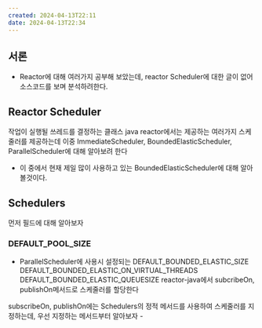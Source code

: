 ```yaml
---
created: 2024-04-13T22:11
date: 2024-04-13T22:34
---
```

## 서론
- Reactor에 대해 여러가지 공부해 보았는데, reactor Scheduler에 대한 글이 없어 소스코드를 보며 분석하려한다.

## Reactor Scheduler
작업이 실행될 쓰레드를 결정하는 클래스
java reactor에서는 제공하는 여러가지 스케줄러를 제공하는데 이중 ImmediateScheduler, BoundedElasticScheduler, ParallelScheduler에 대해 알아보려 한다
- 이 중에서 현재 제일 많이 사용하고 있는 BoundedElasticScheduler에 대해 알아볼것이다.

## Schedulers
먼저 필드에 대해 알아보자 

### DEFAULT_POOL_SIZE
- ParallelScheduler에 사용시 설정되는 
DEFAULT_BOUNDED_ELASTIC_SIZE
DEFAULT_BOUNDED_ELASTIC_ON_VIRTUAL_THREADS
DEFAULT_BOUNDED_ELASTIC_QUEUESIZE
reactor-java에서 subcribeOn, publishOn메서드로 스케줄러를 할당한다



subscribeOn, publishOn에는 Schedulers의 정적 메서드를 사용하여 스케줄러를 지정하는데, 우선 지정하는 메서드부터 알아보자
	- 